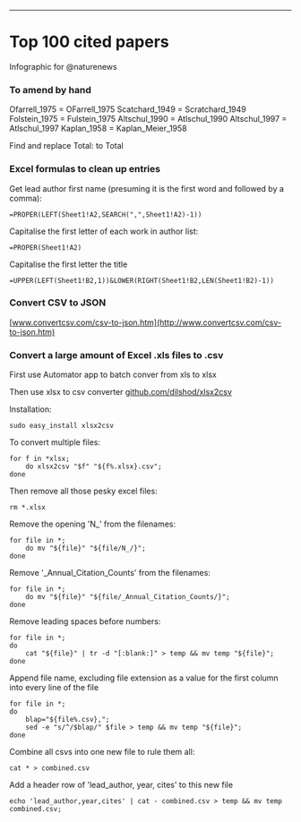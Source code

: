 ---

# Top 100 cited papers

Infographic for @naturenews

### To amend by hand

Ofarrell_1975 = OFarrell_1975
Scatchard_1949 = Scratchard_1949
Folstein_1975 = Fulstein_1975
Altschul_1990 = Atlschul_1990
Altschul_1997 = Atlschul_1997
Kaplan_1958 = Kaplan_Meier_1958

Find and replace Total: to Total


### Excel formulas to clean up entries

Get lead author first name (presuming it is the first word and followed by a comma):
	
	=PROPER(LEFT(Sheet1!A2,SEARCH(",",Sheet1!A2)-1))

Capitalise the first letter of each work in author list:

	=PROPER(Sheet1!A2)

Capitalise the first letter the title

	=UPPER(LEFT(Sheet1!B2,1))&LOWER(RIGHT(Sheet1!B2,LEN(Sheet1!B2)-1))


### Convert CSV to JSON

[www.convertcsv.com/csv-to-json.htm](http://www.convertcsv.com/csv-to-json.htm)

### Convert a large amount of Excel .xls files to .csv

First use Automator app to batch conver from xls to xlsx 

Then use xlsx to csv converter [github.com/dilshod/xlsx2csv](http://github.com/dilshod/xlsx2csv)

Installation:
	
	sudo easy_install xlsx2csv

To convert multiple files:
	
	for f in *xlsx; 
		do xlsx2csv "$f" "${f%.xlsx}.csv"; 
	done

Then remove all those pesky excel files:
	
	rm *.xlsx

Remove the opening 'N_' from the filenames:
	
	for file in *; 
		do mv "${file}" "${file/N_/}";
	done

Remove '_Annual_Citation_Counts' from the filenames:
	
	for file in *; 
		do mv "${file}" "${file/_Annual_Citation_Counts/}";
	done

Remove leading spaces before numbers: 

	for file in *;
	do
		cat "${file}" | tr -d "[:blank:]" > temp && mv temp "${file}";
	done

<!-- Then remove the newly added "_" (You'll have to delete the existing files by hand, sorry).
	
	for file in *; 
	do 
		mv "${file}" "${file/_/}";
	done -->

Append file name, excluding file extension as a value for the first column into every line of the file

	for file in *; 
	do
		blap="${file%.csv},";
		sed -e "s/^/$blap/" $file > temp && mv temp "${file}";
	done

<!-- Add a header row of 'year, cites' to each file. From [superuser thread](http://superuser.com/questions/246837/how-do-i-add-text-to-the-beginning-of-a-file-in-bash).
	
	for file in *; do echo 'year, cites' | cat - "${file}" > temp && mv  temp "${file}"; done -->

Combine all csvs into one new file to rule them all:

	cat * > combined.csv

Add a header row of 'lead_author, year, cites' to this new file

	echo 'lead_author,year,cites' | cat - combined.csv > temp && mv temp combined.csv;






